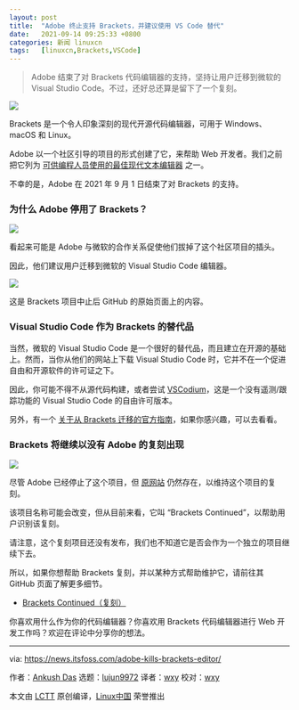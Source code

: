 ```yaml
---
layout: post
title:	"Adobe 终止支持 Brackets，并建议使用 VS Code 替代"
date:	2021-09-14 09:25:33 +0800 
categories:	新闻 linuxcn 
tags:	[linuxcn,Brackets,VSCode]
---
```




> 
> Adobe 结束了对 Brackets 代码编辑器的支持，坚持让用户迁移到微软的 Visual Studio Code。不过，还好总还算是留下了一个复刻。
> 
> 
> 


![](/Asserts/Images//attachment/album/202109/14/092533kyu04x0urotnzx2j.jpg)


Brackets 是一个令人印象深刻的现代开源代码编辑器，可用于 Windows、macOS 和 Linux。


Adobe 以一个社区引导的项目的形式创建了它，来帮助 Web 开发者。我们之前把它列为 [可供编程人员使用的最佳现代文本编辑器](https://itsfoss.com/best-modern-open-source-code-editors-for-linux/) 之一。


不幸的是，Adobe 在 2021 年 9 月 1 日结束了对 Brackets 的支持。


### 为什么 Adobe 停用了 Brackets？


![](/Asserts/Images//attachment/album/202109/14/092533jxgfhvy6jc0k7gl7.png)


看起来可能是 Adobe 与微软的合作关系促使他们拔掉了这个社区项目的插头。


因此，他们建议用户迁移到微软的 Visual Studio Code 编辑器。


![](/Asserts/Images//attachment/album/202109/14/092534q93728oywc8olo2l.png)


这是 Brackets 项目中止后 GitHub 的原始页面上的内容。


### Visual Studio Code 作为 Brackets 的替代品


当然，微软的 Visual Studio Code 是一个很好的替代品，而且建立在开源的基础上。然而，当你从他们的网站上下载 Visual Studio Code 时，它并不在一个促进自由和开源软件的许可证之下。


因此，你可能不得不从源代码构建，或者尝试 [VSCodium](https://vscodium.com)，这是一个没有遥测/跟踪功能的 Visual Studio Code 的自由许可版本。


另外，有一个 [关于从 Brackets 迁移的官方指南](https://code.visualstudio.com/migrate-from-brackets)，如果你感兴趣，可以去看看。


### Brackets 将继续以没有 Adobe 的复刻出现


![](/Asserts/Images//attachment/album/202109/14/092535p611aaomkq1htjku.png)


尽管 Adobe 已经停止了这个项目，但 [原网站](https://brackets.io) 仍然存在，以维持这个项目的复刻。


该项目名称可能会改变，但从目前来看，它叫 “Brackets Continued”，以帮助用户识别该复刻。


请注意，这个复刻项目还没有发布，我们也不知道它是否会作为一个独立的项目继续下去。


所以，如果你想帮助 Brackets 复刻，并以某种方式帮助维护它，请前往其 GitHub 页面了解更多细节。


* [Brackets Continued（复刻）](https://github.com/brackets-cont/brackets)


你喜欢用什么作为你的代码编辑器？你喜欢用 Brackets 代码编辑器进行 Web 开发工作吗？欢迎在评论中分享你的想法。




---


via: <https://news.itsfoss.com/adobe-kills-brackets-editor/>


作者：[Ankush Das](https://news.itsfoss.com/author/ankush/) 选题：[lujun9972](https://github.com/lujun9972) 译者：[wxy](https://github.com/wxy) 校对：[wxy](https://github.com/wxy)


本文由 [LCTT](https://github.com/LCTT/TranslateProject) 原创编译，[Linux中国](https://linux.cn/) 荣誉推出

